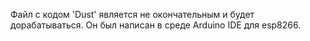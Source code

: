 Файл с кодом 'Dust' является не окончательным и будет дорабатываться.
Он был написан в среде Arduino IDE для esp8266.
